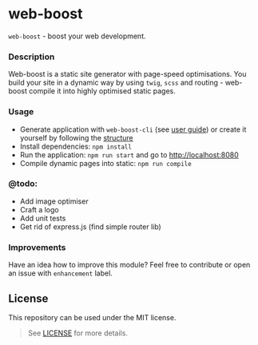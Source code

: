# web-boost

`web-boost` - boost your web development.

### Description

Web-boost is a static site generator with page-speed optimisations. You build your site in a dynamic way by using 
`twig`, `scss` and routing - web-boost compile it into highly optimised static pages. 

### Usage

* Generate application with `web-boost-cli` (see [user guide][1]) or create it yourself by following the [structure][2]
* Install dependencies: `npm install`
* Run the application: `npm run start` and go to [http://localhost:8080][3]
* Compile dynamic pages into static: `npm run compile`

### @todo:

* Add image optimiser
* Craft a logo
* Add unit tests
* Get rid of express.js (find simple router lib)

### Improvements

Have an idea how to improve this module? 
Feel free to contribute or open an issue with `enhancement` label.

## License

This repository can be used under the MIT license.
> See [LICENSE][4] for more details.

[1]: http://some.url
[2]: http://some.url
[3]: http://localhost:8080
[4]: http://some.url
